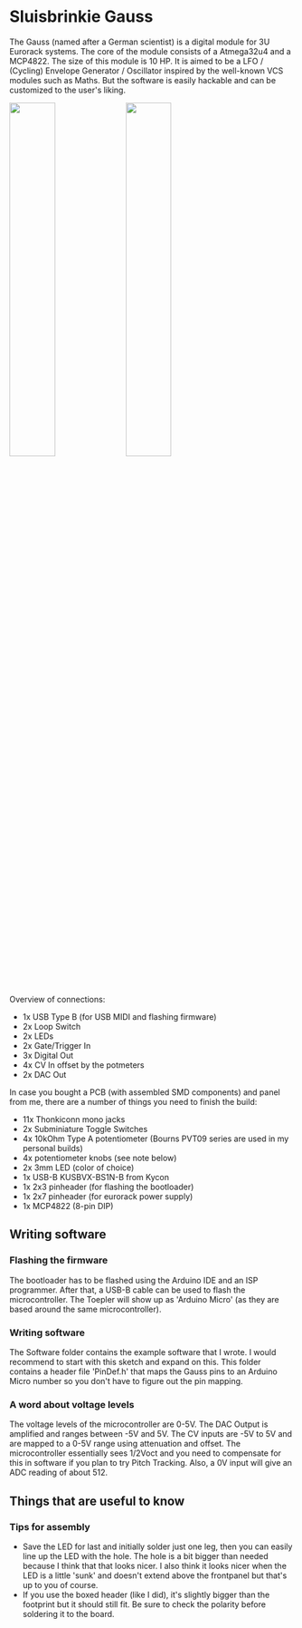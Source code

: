 # Sluisbrinkie Gauss
The Gauss (named after a German scientist) is a digital module for 3U Eurorack systems. The core of the module consists of a Atmega32u4 and a MCP4822. The size of this module is 10 HP. It is aimed to be a LFO / (Cycling) Envelope Generator / Oscillator inspired by the well-known VCS modules such as Maths. But the software is easily hackable and can be customized to the user's liking.

<img src="https://github.com/niektb/sluisbrinkie-eurorack-published/assets/1948785/000707f4-be9d-4c8f-b388-08e5b87a3464" width="40%">
<img src="https://github.com/niektb/sluisbrinkie-eurorack-published/assets/1948785/16e08ec8-96af-435b-be8f-8634c0214ab7" width="40%">

Overview of connections:
- 1x USB Type B (for USB MIDI and flashing firmware)
- 2x Loop Switch
- 2x LEDs
- 2x Gate/Trigger In
- 3x Digital Out
- 4x CV In offset by the potmeters
- 2x DAC Out

In case you bought a PCB (with assembled SMD components) and panel from me, there are a number of things you need to finish the build:
- 11x Thonkiconn mono jacks
- 2x Subminiature Toggle Switches
- 4x 10kOhm Type A potentiometer (Bourns PVT09 series are used in my personal builds)
- 4x potentiometer knobs (see note below)
- 2x 3mm LED (color of choice)
- 1x USB-B KUSBVX-BS1N-B from Kycon
- 1x 2x3 pinheader (for flashing the bootloader)
- 1x 2x7 pinheader (for eurorack power supply)
- 1x MCP4822 (8-pin DIP)

## Writing software
### Flashing the firmware
The bootloader has to be flashed using the Arduino IDE and an ISP programmer. After that, a USB-B cable can be used to flash the microcontroller. The Toepler will show up as 'Arduino Micro' (as they are based around the same microcontroller).

### Writing software
The Software folder contains the example software that I wrote. I would recommend to start with this sketch and expand on this.
This folder contains a header file 'PinDef.h' that maps the Gauss pins to an Arduino Micro number so you don't have to figure out the pin mapping.

### A word about voltage levels
The voltage levels of the microcontroller are 0-5V. The DAC Output is amplified and ranges between -5V and 5V. The CV inputs are -5V to 5V and are mapped to a 0-5V range using attenuation and offset. The microcontroller essentially sees 1/2Voct and you need to compensate for this in software if you plan to try Pitch Tracking. Also, a 0V input will give an ADC reading of about 512.

## Things that are useful to know
### Tips for assembly
- Save the LED for last and initially solder just one leg, then you can easily line up the LED with the hole. The hole is a bit bigger than needed because I think that that looks nicer. I also think it looks nicer when the LED is a little 'sunk' and doesn't extend above the frontpanel but that's up to you of course.
- If you use the boxed header (like I did), it's slightly bigger than the footprint but it should still fit. Be sure to check the polarity before soldering it to the board.
